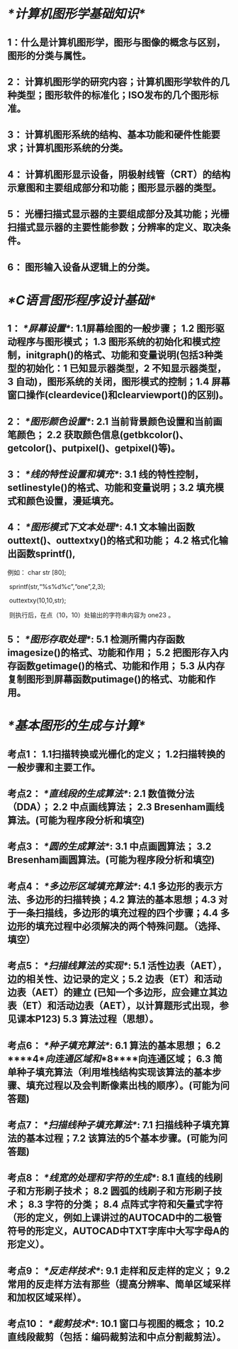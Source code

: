 # ***\*计算机图形学基础知识\****

## 1：什么是计算机图形学，图形与图像的概念与区别，图形的分类与属性。

## 2： 计算机图形学的研究内容；计算机图形学软件的几种类型；图形软件的标准化；ISO发布的几个图形标准。

## 3： 计算机图形系统的结构、基本功能和硬件性能要求；计算机图形系统的分类。

## 4： 计算机图形显示设备，阴极射线管（CRT）的结构示意图和主要组成部分和功能；图形显示器的类型。

## 5： 光栅扫描式显示器的主要组成部分及其功能；光栅扫描式显示器的主要性能参数；分辨率的定义、取决条件。

## 6：  图形输入设备从逻辑上的分类。

# ***\*C语言图形程序设计基础\****

## 1：  ***\*屏幕设置\****:  1.1屏幕绘图的一般步骤； 1.2 图形驱动程序与图形模式； 1.3 图形系统的初始化和模式控制，initgraph()的格式、功能和变量说明(包括3种类型的初始化：1 已知显示器类型，2 不知显示器类型，3 自动)，图形系统的关闭，图形模式的控制；1.4 屏幕窗口操作(cleardevice()和clearviewport()的区别)。



## 2： ***\*图形颜色设置\****:  2.1 当前背景颜色设置和当前画笔颜色； 2.2 获取颜色信息(getbkcolor()、getcolor()、putpixel()、getpixel()等)。



## 3： ***\*线的特性设置和填充\****:  3.1 线的特性控制，setlinestyle()的格式、功能和变量说明；3.2 填充模式和颜色设置，漫延填充。 



## 4： ***\*图形模式下文本处理\****:  4.1 文本输出函数outtext()、outtextxy()的格式和功能； 4.2 格式化输出函数sprintf(),

例如：     char str [80];

​          sprintf(str,“%s%d%c”,“one”,2,3);

​          outtextxy(10,10,str);

​     则执行后，在点（10，10）处输出的字符串内容为  one23   。



## 5： ***\*图形存取处理\****:  5.1 检测所需内存函数imagesize()的格式、功能和作用； 5.2 把图形存入内存函数getimage()的格式、功能和作用； 5.3 从内存复制图形到屏幕函数putimage()的格式、功能和作用。

# ***\*基本图形的生成与计算\****

## 考点1： 1.1扫描转换或光栅化的定义； 1.2扫描转换的一般步骤和主要工作。

## 考点2： ***\*直线段的生成算法\****:  2.1 数值微分法（DDA）； 2.2 中点画线算法； 2.3 Bresenham画线算法。(可能为程序段分析和填空)

## 考点3： ***\*圆的生成算法\****:  3.1 中点画圆算法； 3.2 Bresenham画圆算法。(可能为程序段分析和填空)

## 考点4： ***\*多边形区域填充算法\****:  4.1 多边形的表示方法、多边形的扫描转换；4.2 算法的基本思想；4.3 对于一条扫描线，多边形的填充过程的四个步骤；4.4 多边形的填充过程中必须解决的两个特殊问题。（选择、填空）

## 考点5： ***\*扫描线算法的实现\****:  5.1 活性边表（AET），边的相关性、边记录的定义；5.2 边表（ET）和活动边表（AET）的建立 (已知一个多边形，应会建立其边表（ET）和活动边表（AET），以计算题形式出现，参见课本P123)  5.3 算法过程（思想）。

 

## 考点6： ***\*种子填充算法\****:  6.1 算法的基本思想； 6.2 ***\*4\****向连通区域和***\*8\****向连通区域； 6.3 简单种子填充算法（利用堆栈结构实现该算法的基本步骤、填充过程以及会判断像素出栈的顺序）。(可能为问答题)

## 考点7： ***\*扫描线种子填充算法\****:  7.1 扫描线种子填充算法的基本过程；7.2 该算法的5个基本步骤。(可能为问答题)

## 考点8： ***\*线宽的处理和字符的生成\****:  8.1 直线的线刷子和方形刷子技术； 8.2 圆弧的线刷子和方形刷子技术； 8.3 字符的分类； 8.4 点阵式字符和矢量式字符（形的定义，例如上课讲过的AUTOCAD中的二极管符号的形定义，AUTOCAD中TXT字库中大写字母A的形定义）。

## 考点9： ***\*反走样技术\****:  9.1 走样和反走样的定义； 9.2 常用的反走样方法有那些（提高分辨率、简单区域采样和加权区域采样）。

 

## 考点10： ***\*裁剪技术\****:  10.1 窗口与视图的概念； 10.2 直线段裁剪（包括：编码裁剪法和中点分割裁剪法）。